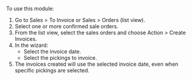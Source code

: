 To use this module:

1. Go to Sales > To Invoice or Sales > Orders (list view).
2. Select one or more confirmed sale orders.
3. From the list view, select the sales orders and choose Action > Create Invoices.
4. In the wizard:
    * Select the invoice date.
    * Select the pickings to invoice.
5. The invoices created will use the selected invoice date, even when specific pickings are selected.
